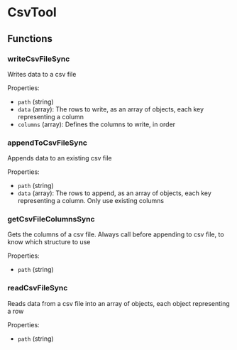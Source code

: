 # CsvTool

## Functions

### writeCsvFileSync

Writes data to a csv file

Properties:
- `path` (string)
- `data` (array): The rows to write, as an array of objects, each key representing a column
- `columns` (array): Defines the columns to write, in order
### appendToCsvFileSync

Appends data to an existing csv file

Properties:
- `path` (string)
- `data` (array): The rows to append, as an array of objects, each key representing a column. Only use existing columns
### getCsvFileColumnsSync

Gets the columns of a csv file. Always call before appending to csv file, to know which structure to use

Properties:
- `path` (string)
### readCsvFileSync

Reads data from a csv file into an array of objects, each object representing a row

Properties:
- `path` (string)
